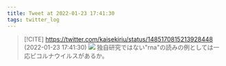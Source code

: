 ```yaml
---
title: Tweet at 2022-01-23 17:41:30
tags: twitter_log
---
```


> [!CITE] https://twitter.com/kaisekiriu/status/1485170815213928448 (2022-01-23 17:41:30)
> ![](https://twitter.com/kaisekiriu/status/1485170815213928448)
> 独自研究ではない"rna"の読みの例としては一応ピコルナウイルスがあるか。

